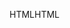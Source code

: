 <span data-ttu-id="fd793-101">HTML</span><span class="sxs-lookup"><span data-stu-id="fd793-101">HTML</span></span>